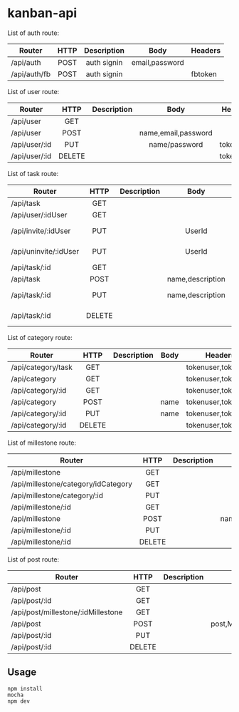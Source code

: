 # kanban-api

List of auth route:

| Router 	                | HTTP | Description       | Body | Headers |
|-----------------------    |:----:|:-------------------:|:---------:|--------|
|/api/auth          |POST  | auth signin      |email,password
|/api/auth/fb          |POST  | auth signin      | | fbtoken

List of user route:

| Router                     | HTTP | Description       |Body | Headers |
|-----------------------    |:----:|:-------------------:|:---------:|--------|
|/api/user          |GET  |      |
|/api/user          |POST  |      |name,email,password|
|/api/user/:id          |PUT  |      |name/password|tokenuser
|/api/user/:id          |DELETE  |      | | tokenuser|


List of task route:

| Router                     | HTTP | Description       |Body | Headers |
|-----------------------    |:----:|:-------------------:|:---------:|--------|
|/api/task          |GET  |     |
|/api/user/:idUser          |GET  |     | |tokenuser
|/api/invite/:idUser          |PUT  |     | UserId| tokenuser, tokentask
|/api/uninvite/:idUser          |PUT  |     | UserId | tokenuser, tokentask
|/api/task/:id          |GET  |     | |tokenuser
|/api/task          |POST  |   |name,description  |tokenuser
|/api/task/:id          |PUT  |     | name,description|tokenuser, tokentask
|/api/task/:id          |DELETE  |     | |tokenuser, tokentask

List of category route:

| Router                     | HTTP | Description       |Body | Headers |
|-----------------------    |:----:|:-------------------:|:---------:|--------|
|/api/category/task          |GET  |      || tokenuser,tokentask|
|/api/category          |GET  |      ||tokenuser,tokentask|
|/api/category/:id          |GET  |      ||tokenuser,tokentask|
|/api/category          |POST  |      |name|tokenuser,tokentask|
|/api/category/:id          |PUT  |      |name|tokenuser,tokentask|
|/api/category/:id          |DELETE  |      ||tokenuser,tokentask|

List of millestone route:

| Router                     | HTTP | Description       |Body | Headers |
|-----------------------    |:----:|:-------------------:|:---------:|--------|
|/api/millestone          |GET  |     ||tokenuser,tokentask|
|/api/millestone/category/idCategory |GET  |     ||tokenuser,tokentask|
|/api/millestone/category/:id          |PUT  |     |CategoryId|tokenuser,tokentask|
|/api/millestone/:id          |GET  |     ||tokenuser,tokentask|
|/api/millestone          |POST  |     |name,CategoryId,description|tokenuser,tokentask|
|/api/millestone/:id          |PUT  |     |name,descriptoin|tokenuser,tokentask|
|/api/millestone/:id          |DELETE  |     ||tokenuser,tokentask|

List of post route:

| Router                     | HTTP | Description       |Body | Headers |
|-----------------------    |:----:|:-------------------:|:---------:|--------|
|/api/post          |GET  |     ||tokenuser,tokentask|
|/api/post/:id          |GET  |     ||tokenuser,tokentask|
|/api/post/millestone/:idMillestone          |GET  |     ||tokenuser,tokentask|
|/api/post          |POST  |     |post,MillestoneId,description|tokenuser,tokentask|
|/api/post/:id          |PUT  |     |post,description|tokenuser,tokentask|
|/api/post/:id          |DELETE  |     ||tokenuser,tokentask|



## Usage
```
npm install
mocha
npm dev
```
